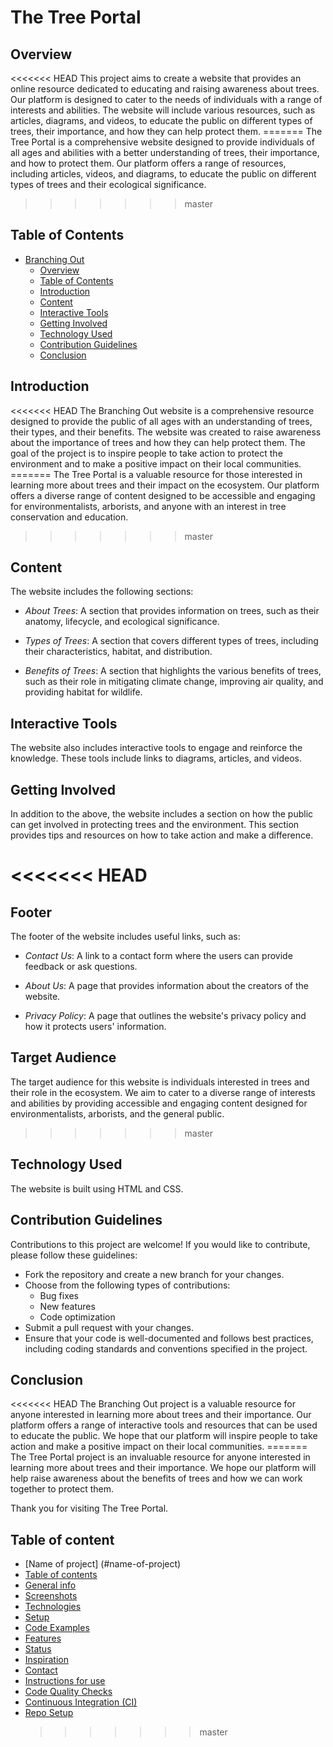 # The Tree Portal

## Overview

<<<<<<< HEAD This project aims to create a website that provides an online
resource dedicated to educating and raising awareness about trees. Our platform
is designed to cater to the needs of individuals with a range of interests and
abilities. The website will include various resources, such as articles,
diagrams, and videos, to educate the public on different types of trees, their
importance, and how they can help protect them. ======= The Tree Portal is a
comprehensive website designed to provide individuals of all ages and abilities
with a better understanding of trees, their importance, and how to protect them.
Our platform offers a range of resources, including articles, videos, and
diagrams, to educate the public on different types of trees and their ecological
significance.

> > > > > > > master

## Table of Contents

- [Branching Out](#branching-out)
  - [Overview](#overview)
  - [Table of Contents](#table-of-contents)
  - [Introduction](#introduction)
  - [Content](#content)
  - [Interactive Tools](#interactive-tools)
  - [Getting Involved](#getting-involved)
  - [Technology Used](#technology-used)
  - [Contribution Guidelines](#contribution-guidelines)
  - [Conclusion](#conclusion)

## Introduction

<<<<<<< HEAD The Branching Out website is a comprehensive resource designed to
provide the public of all ages with an understanding of trees, their types, and
their benefits. The website was created to raise awareness about the importance
of trees and how they can help protect them. The goal of the project is to
inspire people to take action to protect the environment and to make a positive
impact on their local communities. ======= The Tree Portal is a valuable
resource for those interested in learning more about trees and their impact on
the ecosystem. Our platform offers a diverse range of content designed to be
accessible and engaging for environmentalists, arborists, and anyone with an
interest in tree conservation and education.

> > > > > > > master

## Content

The website includes the following sections:

- _About Trees_: A section that provides information on trees, such as their
  anatomy, lifecycle, and ecological significance.

- _Types of Trees_: A section that covers different types of trees, including
  their characteristics, habitat, and distribution.

- _Benefits of Trees_: A section that highlights the various benefits of trees,
  such as their role in mitigating climate change, improving air quality, and
  providing habitat for wildlife.

## Interactive Tools

The website also includes interactive tools to engage and reinforce the
knowledge. These tools include links to diagrams, articles, and videos.

## Getting Involved

In addition to the above, the website includes a section on how the public can
get involved in protecting trees and the environment. This section provides tips
and resources on how to take action and make a difference.

# <<<<<<< HEAD

## Footer

The footer of the website includes useful links, such as:

- _Contact Us_: A link to a contact form where the users can provide feedback or
  ask questions.

- _About Us_: A page that provides information about the creators of the
  website.

- _Privacy Policy_: A page that outlines the website's privacy policy and how it
  protects users' information.

## Target Audience

The target audience for this website is individuals interested in trees and
their role in the ecosystem. We aim to cater to a diverse range of interests and
abilities by providing accessible and engaging content designed for
environmentalists, arborists, and the general public.

> > > > > > > master

## Technology Used

The website is built using HTML and CSS.

## Contribution Guidelines

Contributions to this project are welcome! If you would like to contribute,
please follow these guidelines:

- Fork the repository and create a new branch for your changes.
- Choose from the following types of contributions:
  - Bug fixes
  - New features
  - Code optimization
- Submit a pull request with your changes.
- Ensure that your code is well-documented and follows best practices, including
  coding standards and conventions specified in the project.

## Conclusion

<<<<<<< HEAD The Branching Out project is a valuable resource for anyone
interested in learning more about trees and their importance. Our platform
offers a range of interactive tools and resources that can be used to educate
the public. We hope that our platform will inspire people to take action and
make a positive impact on their local communities. ======= The Tree Portal
project is an invaluable resource for anyone interested in learning more about
trees and their importance. We hope our platform will help raise awareness about
the benefits of trees and how we can work together to protect them.

Thank you for visiting The Tree Portal.

## Table of content

- [Name of project] (#name-of-project)
- [Table of contents](#table-of-contents)
- [General info](#general-info)
- [Screenshots](#screenshots)
- [Technologies](#technologies)
- [Setup](#setup)
- [Code Examples](#code-examples)
- [Features](#features)
- [Status](#status)
- [Inspiration](#inspiration)
- [Contact](#contact)
- [Instructions for use](#instructions-for-use)
- [Code Quality Checks](#code-quality-checks)
- [Continuous Integration (CI)](#continuous-integration-ci)
- [Repo Setup](#repo-setup)
  > > > > > > > master
